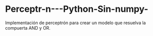 # Perceptr-n---Python-Sin-numpy-
Implementación de perceptrón para crear un modelo que resuelva la compuerta AND y OR.
